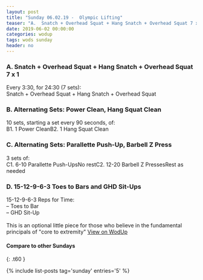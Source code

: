 ```yaml
---
layout: post
title: "Sunday 06.02.19 -  Olympic Lifting"
teaser: "A.  Snatch + Overhead Squat + Hang Snatch + Overhead Squat 7 x 1<br/> B. Alternating Sets: Power Clean, Hang Squat Clean<br/> C. Alternating Sets: Parallette Push-Up, Barbell Z Press<br/> D.  15-12-9-6-3 Toes to Bars and GHD Sit-Ups"
date: 2019-06-02 00:00:00
categories: wodup
tags: wods sunday
header: no
---
```



<h3>A.  Snatch + Overhead Squat + Hang Snatch + Overhead Squat 7 x 1</h3>
Every 3:30, for 24:30 (7 sets):<br/>Snatch + Overhead Squat + Hang Snatch + Overhead Squat<br/>
<h3>B. Alternating Sets: Power Clean, Hang Squat Clean</h3>
10 sets, starting a set every 90 seconds,  of:<br/>B1. 1 Power CleanB2. 1 Hang Squat Clean
<h3>C. Alternating Sets: Parallette Push-Up, Barbell Z Press</h3>
3 sets of:<br/>C1. 6-10 Parallette Push-UpsNo restC2. 12-20 Barbell Z PressesRest as needed
<h3>D.  15-12-9-6-3 Toes to Bars and GHD Sit-Ups</h3>
15-12-9-6-3 Reps for Time:<br/>– Toes to Bar<br/>– GHD Sit-Up<br/><br/>This is an optional little piece for those who believe in the fundamental principals of "core to extremity" 
<a href="https://www.wodup.com/gyms/asphodel/wods/17214" target="blank">View on WodUp</a>


#### Compare to other Sundays
{: .t60 }

{% include list-posts tag='sunday' entries='5' %}